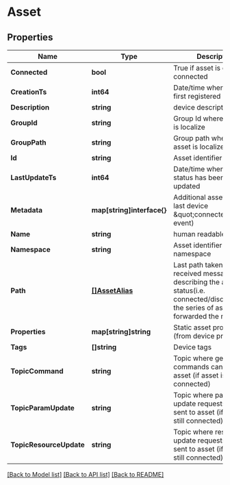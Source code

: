 # Asset

## Properties

Name | Type | Description | Notes
------------ | ------------- | ------------- | -------------
**Connected** | **bool** | True if asset is considered connected | 
**CreationTs** | **int64** | Date/time when asset was first registered | 
**Description** | **string** | device description | [optional] 
**GroupId** | **string** | Group Id where this asset is localize | [optional] 
**GroupPath** | **string** | Group path where this asset is localize | [optional] 
**Id** | **string** | Asset identifier | 
**LastUpdateTs** | **int64** | Date/time when asset status has been lastly updated | [optional] 
**Metadata** | **map[string]interface{}** | Additional asset info (from last device \&quot;connected\&quot; event) | [optional] 
**Name** | **string** | human readable name | [optional] 
**Namespace** | **string** | Asset identifier namespace | 
**Path** | [**[]AssetAlias**](AssetAlias.md) | Last path taken by a received message describing the asset status(i.e. connected/disconnected): the series of assets that forwarded the message. | [optional] 
**Properties** | **map[string]string** | Static asset properties (from device provisioning | [optional] 
**Tags** | **[]string** | Device tags | [optional] 
**TopicCommand** | **string** | Topic where generic commands can be sent to asset (if asset is still connected) | [optional] 
**TopicParamUpdate** | **string** | Topic where param update requests can be sent to asset (if asset is still connected) | [optional] 
**TopicResourceUpdate** | **string** | Topic where resource update requests can be sent to asset (if asset is still connected) | [optional] 

[[Back to Model list]](../README.md#documentation-for-models) [[Back to API list]](../README.md#documentation-for-api-endpoints) [[Back to README]](../README.md)


